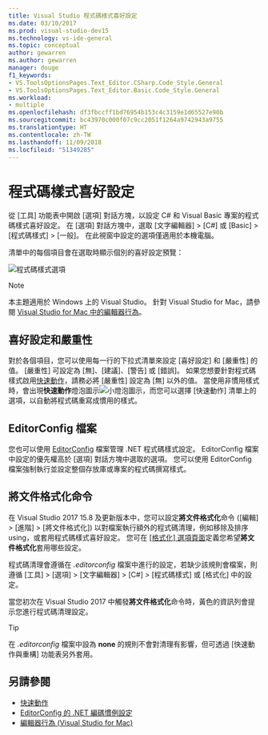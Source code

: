 ```yaml
---
title: Visual Studio 程式碼樣式喜好設定
ms.date: 03/10/2017
ms.prod: visual-studio-dev15
ms.technology: vs-ide-general
ms.topic: conceptual
author: gewarren
ms.author: gewarren
manager: douge
f1_keywords:
- VS.ToolsOptionsPages.Text_Editor.CSharp.Code_Style.General
- VS.ToolsOptionsPages.Text_Editor.Basic.Code_Style.General
ms.workload:
- multiple
ms.openlocfilehash: df3fbccff1bd76954b153c4c3159e1d65527e90b
ms.sourcegitcommit: bc43970c000f07c9cc2051f1264a9742943a9755
ms.translationtype: HT
ms.contentlocale: zh-TW
ms.lasthandoff: 11/09/2018
ms.locfileid: "51349285"
---
```

# <a name="code-style-preferences"></a>程式碼樣式喜好設定

從 [工具] 功能表中開啟 [選項] 對話方塊，以設定 C# 和 Visual Basic 專案的程式碼樣式喜好設定。 在 [選項] 對話方塊中，選取 [文字編輯器] > [C#] 或 [Basic] > [程式碼樣式] > [一般]。 在此視窗中設定的選項僅適用於本機電腦。

清單中的每個項目會在選取時顯示個別的喜好設定預覽：

![程式碼樣式選項](media/code-style-quick-actions-dialog.png)

> [!NOTE]
> 本主題適用於 Windows 上的 Visual Studio。 針對 Visual Studio for Mac，請參閱 [Visual Studio for Mac 中的編輯器行為](/visualstudio/mac/editor-behavior)。

## <a name="preference-and-severity"></a>喜好設定和嚴重性

對於各個項目，您可以使用每一行的下拉式清單來設定 [喜好設定] 和 [嚴重性] 的值。 [嚴重性] 可設定為 [無]、[建議]、[警告] 或 [錯誤]。 如果您想要針對程式碼樣式啟用[快速動作](../ide/quick-actions.md)，請務必將 [嚴重性] 設定為 [無] 以外的值。 當使用非慣用樣式時，會出現**快速動作**燈泡圖示![小燈泡圖示](media/vs2015_lightbulbsmall.png)，而您可以選擇 [快速動作] 清單上的選項，以自動將程式碼重寫成慣用的樣式。

## <a name="editorconfig-files"></a>EditorConfig 檔案

您也可以使用 [EditorConfig](../ide/editorconfig-code-style-settings-reference.md) 檔案管理 .NET 程式碼樣式設定。 EditorConfig 檔案中設定的優先權高於 [選項] 對話方塊中選取的選項。 您可以使用 EditorConfig 檔案強制執行並設定整個存放庫或專案的程式碼撰寫樣式。

## <a name="format-document-command"></a>將文件格式化命令

在 Visual Studio 2017 15.8 及更新版本中，您可以設定**將文件格式化**命令 ([編輯] > [進階] > [將文件格式化]) 以對檔案執行額外的程式碼清理，例如移除及排序 using，或套用程式碼樣式喜好設定。 您可在 [[格式化] 選項頁面](reference/options-text-editor-csharp-formatting.md#format-document-settings)定義您希望**將文件格式化**套用哪些設定。

程式碼清理會遵循在 *.editorconfig* 檔案中進行的設定，若缺少該規則會檔案，則遵循 [工具] > [選項] > [文字編輯器] > [C#] > [程式碼樣式] 或 [格式化] 中的設定。

當您初次在 Visual Studio 2017 中觸發**將文件格式化**命令時，黃色的資訊列會提示您進行程式碼清理設定。

> [!TIP]
> 在 *.editorconfig* 檔案中設為 **none** 的規則不會對清理有影響，但可透過 [快速動作與重構] 功能表另外套用。

## <a name="see-also"></a>另請參閱

- [快速動作](../ide/quick-actions.md)
- [EditorConfig 的 .NET 編碼慣例設定](../ide/editorconfig-code-style-settings-reference.md)
- [編輯器行為 (Visual Studio for Mac)](/visualstudio/mac/editor-behavior)